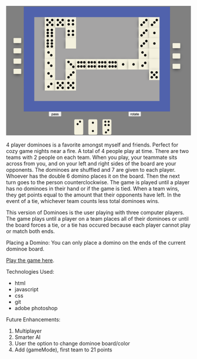 ![alt text](./images_readme/Screen%20Shot%202022-02-18%20at%208.39.16%20AM.png)

4 player dominoes is a favorite amongst myself and friends. Perfect for cozy game nights near a fire. A total of 4 people play at time. There are two teams with 2 people on each team. When you play, your teammate sits across from you, and on your left and right sides of the board are your opponents. The dominoes are shuffled and 7 are given to each player. Whoever has the double 6 domino places it on the board. Then the next turn goes to the person counterclockwise. The game is played until a player has no dominoes in their hand or if the game is tied. When a team wins, they get points equal to the amount that their opponents have left. In the event of a tie, whichever team counts less total dominoes wins.  

This version of Dominoes is the user playing with three computer players. The game plays until a player on a team places all of their dominoes or until the board forces a tie, or a tie has occured because each player cannot play or match both ends. 

Placing a Domino: You can only place a domino on the ends of the current dominoe board. 

[Play the game here](https://cmakride.github.io/Dominoes-Game/ "Link To Dominoes Game").


Technologies Used:

- html
- javascript
- css
- git
- adobe photoshop

Future Enhancements:

1. Multiplayer
2. Smarter AI
3. User the option to change dominoe board/color
4. Add (gameMode), first team to 21 points
